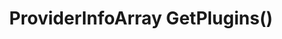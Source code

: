 ﻿---
uid: crmscript_ref_NSMessagingAgent_GetPlugins
title: ProviderInfoArray GetPlugins()
intellisense: NSMessagingAgent.GetPlugins
keywords: NSMessagingAgent, GetPlugins
so.topic: reference
---



